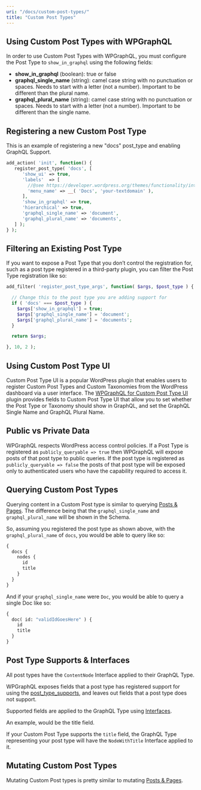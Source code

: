 ```yaml
---
uri: "/docs/custom-post-types/"
title: "Custom Post Types"
---
```


## Using Custom Post Types with WPGraphQL

In order to use Custom Post Types with WPGraphQL, you must configure the Post Type to `show_in_graphql` using the following fields:

- **show_in_graphql** (boolean): true or false
- **graphql_single_name** (string): camel case string with no punctuation or spaces. Needs to start with a letter (not a number). Important to be different than the plural name.
- **graphql_plural_name** (string): camel case string with no punctuation or spaces. Needs to start with a letter (not a number). Important to be different than the single name.

## Registering a new Custom Post Type

This is an example of registering a new "docs" post_type and enabling GraphQL Support.

```php
add_action( 'init', function() {
   register_post_type( 'docs', [
      'show_ui' => true,
      'labels'  => [
        //@see https://developer.wordpress.org/themes/functionality/internationalization/
        'menu_name' => __( 'Docs', 'your-textdomain' ),
      ],
      'show_in_graphql' => true,
      'hierarchical' => true,
      'graphql_single_name' => 'document',
      'graphql_plural_name' => 'documents',
   ] );
} );
```

## Filtering an Existing Post Type

If you want to expose a Post Type that you don’t control the registration for, such as a post type registered in a third-party plugin, you can filter the Post Type registration like so:

```php
add_filter( 'register_post_type_args', function( $args, $post_type ) {

  // Change this to the post type you are adding support for
  if ( 'docs' === $post_type ) {
    $args['show_in_graphql'] = true;
    $args['graphql_single_name'] = 'document';
    $args['graphql_plural_name'] = 'documents';
  }

  return $args;

}, 10, 2 );
```

## Using Custom Post Type UI

Custom Post Type UI is a popular WordPress plugin that enables users to register Custom Post Types and Custom Taxonomies from the WordPress dashboard via a user interface. The [WPGraphQL for Custom Post Type UI](/extenstion-plugins/wpgraphql-for-custom-post-type-ui/) plugin provides fields to Custom Post Type UI that allow you to set whether the Post Type or Taxonomy should show in GraphQL, and set the GraphQL Single Name and GraphQL Plural Name.

## Public vs Private Data

WPGraphQL respects WordPress access control policies. If a Post Type is registered as `publicly_queryable => true` then WPGraphQL will expose posts of that post type to public queries. If the post type is registered as `publicly_queryable => false` the posts of that post type will be exposed only to authenticated users who have the capability required to access it.

## Querying Custom Post Types

Querying content in a Custom Post type is similar to querying [Posts & Pages](/docs/posts-and-pages/). The difference being that the `graphql_single_name` and `graphql_plural_name` will be shown in the Schema.

So, assuming you registered the post type as shown above, with the `graphql_plural_name` of `docs`, you would be able to query like so:

```graphql
{
  docs {
    nodes {
      id
      title
    }
  }
}
```

And if your `graphql_single_name` were `Doc`, you would be able to query a single Doc like so:

```graphql
{
  doc( id: "validIdGoesHere" ) {
    id
    title
  }
}
```

## Post Type Supports & Interfaces

All post types have the `ContentNode` Interface applied to their GraphQL Type.

WPGraphQL exposes fields that a post type has registered support for using the [post_type_supports](https://developer.wordpress.org/reference/functions/post_type_supports/), and leaves out fields that a post type does not support.

Supported fields are applied to the GraphQL Type using [Interfaces](/docs/interfaces/).

An example, would be the title field.

If your Custom Post Type supports the `title` field, the GraphQL Type representing your post type will have the `NodeWithTitle` Interface applied to it.

## Mutating Custom Post Types

Mutating Custom Post types is pretty similar to mutating [Posts & Pages](/docs/posts-and-pages/).
